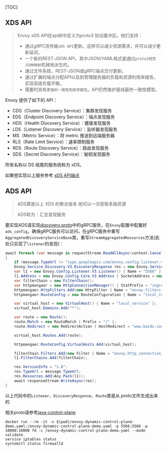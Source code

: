 [TOC]

## XDS API

> Envoy xDS API在api树中定义为proto3 协议缓冲区。他们支持：
>
> * 通过gRPC流传输`xDS API`更新。这样可以减少资源需求，并可以减少更新延迟。
> * 一个新的REST-JSON API，其中JSON/YAML格式是通过`proto3规范JSON映射`机械地派生的。
> * 通过文件系统，REST-JSON或gRPC端点交付更新。
> * 通过扩展的端点分配API以及到管理服务器的负载和资源利用率报告，实现高级负载平衡。
> * 需要时具有`更强的一致性和排序属性`。API仍然维护基线最终一致性模型。

Envoy 提供了如下的 API：

- CDS（Cluster Discovery Service）：集群发现服务
- EDS（Endpoint Discovery Service）：端点发现服务
- HDS（Health Discovery Service）：健康发现服务
- LDS（Listener Discovery Service）：监听器发现服务
- MS（Metric Service）：将 metric 推送到远端服务器
- RLS（Rate Limit Service）：速率限制服务
- RDS（Route Discovery Service）：路由发现服务
- SDS（Secret Discovery Service）：秘钥发现服务

所有名称以 DS 结尾的服务统称为 xDS。

如果想实现以上服务参考 [xDS API端点](https://www.envoyproxy.io/docs/envoy/latest/configuration/overview/xds_api#)

## ADS API

>ADS算是以上 XDS 的聚合版本 他可以一次获取多路资源
>
>ADS称为：汇总发现服务

要实现ADS请实现[discovery.proto](https://github.com/envoyproxy/envoy/blob/93f9d168e54606e02f319ec13ca36d50e421df1b/api/envoy/service/discovery/v3/discovery.proto)中的gRPC服务，在`Envoy`配置中配置好`ads_config`，确保gRPC服务可以访问，在gRPC服务中重写`AggregatedDiscoveryServiceBase`类，重写`StreamAggregatedResources`方法(此处只实现了`listener`的发现)：

``` csharp
await foreach (var message in requestStream.ReadAllAsync(context.CancellationToken))
{
    if (message.TypeUrl != "type.googleapis.com/envoy.config.listener.v3.Listener" || message.VersionInfo == "1.0") continue;
    Envoy.Service.Discovery.V3.DiscoveryResponse res = new Envoy.Service.Discovery.V3.DiscoveryResponse();
    var l1 = new Envoy.Config.Listener.V3.Listener() { Name = "5566" };
    l1.Address = new Envoy.Config.Core.V3.Address { SocketAddress = new Envoy.Config.Core.V3.SocketAddress { Address = "0.0.0.0", PortValue = 5566 } };
    var filterChain = new FilterChain();
    var httpmangaer = new HttpConnectionManager() { StatPrefix = "ingress_http" };
    httpmangaer.HttpFilters.Add(new HttpFilter { Name = "envoy.filters.http.router" });
    httpmangaer.RouteConfig = new RouteConfiguration { Name = "local_route" };

    var virtual_host = new VirtualHost() { Name = "local_service" };
    virtual_host.Domains.Add("*");

    var route = new Route();
    route.Match = new RouteMatch { Prefix = "/" };
    route.Redirect = new RedirectAction { HostRedirect = "www.baidu.com" };

    virtual_host.Routes.Add(route);

    httpmangaer.RouteConfig.VirtualHosts.Add(virtual_host);

    filterChain.Filters.Add(new Filter { Name = "envoy.http_connection_manager", TypedConfig = Any.Pack(httpmangaer) });
    l1.FilterChains.Add(filterChain);

    res.VersionInfo = "1.0";
    res.TypeUrl = message.TypeUrl;
    res.Resources.Add(Any.Pack(l1));
    await responseStream.WriteAsync(res);
}
```

以上代码中的`Listener`、`DiscoveryResponse`、`Route`类是从.proto文件生成出来的

相关proto请参考[java-control-plane](https://github.com/envoyproxy/java-control-plane/tree/main/api/src/main/proto)

``` shell
docker run --rm -it -v $(pwd)/envoy-dynamic-control-plane-demo.yaml:/envoy-dynamic-control-plane-demo.yaml -p 5566:5566 -p 10000:10000 fd -c /envoy-dynamic-control-plane-demo.yaml --mode validate
service iptables status
systemctl status firewalld
```



